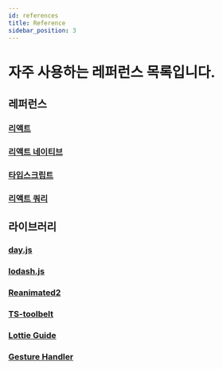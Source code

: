 ```yaml
---
id: references
title: Reference
sidebar_position: 3
---
```


# 자주 사용하는 레퍼런스 목록입니다.

## 레퍼런스

### [리액트](https://ko.reactjs.org/docs/getting-started.html)

### [리액트 네이티브](https://reactnative.dev/docs/0.67/components-and-apis)

### [타입스크립트](https://typescript-kr.github.io/)

### [리액트 쿼리](https://react-query.tanstack.com/overview)

## 라이브러리

### [day.js](https://day.js.org/docs/en/installation/installation)

### [lodash.js](https://lodash.com/docs/4.17.15)

### [Reanimated2](https://docs.swmansion.com/react-native-reanimated/docs)

### [TS-toolbelt](https://millsp.github.io/ts-toolbelt/index.html)

### [Lottie Guide](https://airbnb.io/lottie/#/)

### [Gesture Handler]("https://docs.swmansion.com/react-native-gesture-handler/")
